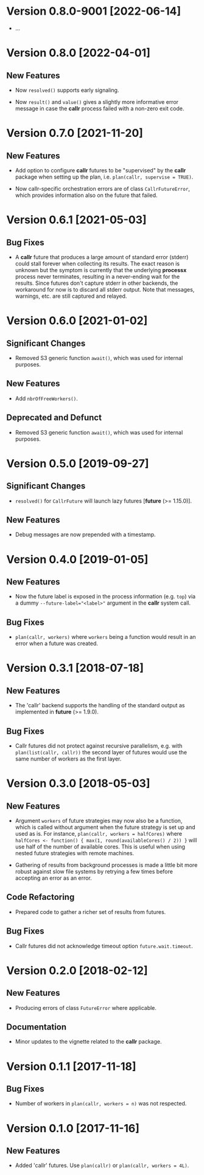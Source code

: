 # Version 0.8.0-9001 [2022-06-14]

 * ...
 

# Version 0.8.0 [2022-04-01]

## New Features

 * Now `resolved()` supports early signaling.

 * Now `result()` and `value()` gives a slightly more informative
   error message in case the **callr** process failed with a non-zero
   exit code.


# Version 0.7.0 [2021-11-20]

## New Features

 * Add option to configure **callr** futures to be "supervised" by the
   **callr** package when setting up the plan, i.e. `plan(callr,
   supervise = TRUE)`.

 * Now callr-specific orchestration errors are of class
   `CallrFutureError`, which provides information also on the future
   that failed.
 

# Version 0.6.1 [2021-05-03]

## Bug Fixes

 * A **callr** future that produces a large amount of standard error
   (stderr) could stall forever when collecting its results.  The
   exact reason is unknown but the symptom is currently that the
   underlying **processx** process never terminates, resulting in a
   never-ending wait for the results.  Since futures don't capture
   stderr in other backends, the workaround for now is to discard all
   stderr output.  Note that messages, warnings, etc. are still
   captured and relayed.
 

# Version 0.6.0 [2021-01-02]

## Significant Changes

 * Removed S3 generic function `await()`, which was used for internal
   purposes.

## New Features

 * Add `nbrOfFreeWorkers()`.

## Deprecated and Defunct

 * Removed S3 generic function `await()`, which was used for internal
   purposes.


# Version 0.5.0 [2019-09-27]

## Significant Changes

 * `resolved()` for `CallrFuture` will launch lazy futures [**future**
   (>= 1.15.0)].
 
## New Features

 * Debug messages are now prepended with a timestamp.


# Version 0.4.0 [2019-01-05]

## New Features

 * Now the future label is exposed in the process information
   (e.g. `top`) via a dummy `--future-label="<label>"` argument in the
   **callr** system call.

## Bug Fixes

 * `plan(callr, workers)` where `workers` being a function would
   result in an error when a future was created.
 

# Version 0.3.1 [2018-07-18]

## New Features

 * The 'callr' backend supports the handling of the standard output as
   implemented in **future** (>= 1.9.0).

## Bug Fixes

 * Callr futures did not protect against recursive parallelism,
   e.g. with `plan(list(callr, callr))` the second layer of futures
   would use the same number of workers as the first layer.


# Version 0.3.0 [2018-05-03]

## New Features

 * Argument `workers` of future strategies may now also be a function,
   which is called without argument when the future strategy is set up
   and used as is.  For instance, `plan(callr, workers = halfCores)`
   where `halfCores <- function() { max(1, round(availableCores() /
   2)) }` will use half of the number of available cores.  This is
   useful when using nested future strategies with remote machines.

 * Gathering of results from background processes is made a little bit
   more robust against slow file systems by retrying a few times
   before accepting an error as an error.
  
## Code Refactoring

 * Prepared code to gather a richer set of results from futures.

## Bug Fixes

 * Callr futures did not acknowledge timeout option
   `future.wait.timeout`.
 

# Version 0.2.0 [2018-02-12]

## New Features

 * Producing errors of class `FutureError` where applicable.

## Documentation

 * Minor updates to the vignette related to the **callr** package.
 

# Version 0.1.1 [2017-11-18]

## Bug Fixes

 * Number of workers in `plan(callr, workers = n)` was not respected.


# Version 0.1.0 [2017-11-16]

## New Features

 * Added 'callr' futures. Use `plan(callr)` or `plan(callr, workers =
   4L)`.
